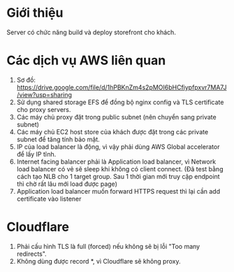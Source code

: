 # Giới thiệu
Server có chức năng build và deploy storefront cho khách.

# Các dịch vụ AWS liên quan
1. Sơ đồ: https://drive.google.com/file/d/1hPBKnZm4s2pMOI6bHCfiypfpxvr7MA7J/view?usp=sharing
2. Sử dụng shared storage EFS để đồng bộ nginx config và TLS certificate cho proxy servers.
3. Các máy chủ proxy đặt trong public subnet (nên chuyển sang private subnet)
4. Các máy chủ EC2 host store của khách được đặt trong các private subnet để tăng tính bảo mật.
5. IP của load balancer là động, vì vậy phải dùng AWS Global accelerator để lấy IP tĩnh.
6. Internet facing balancer phải là Application load balancer, vì Network load balancer có vẻ sẽ sleep khi không có client connect. (Đã test bằng cách tạo NLB cho 1 target group. Sau 1 thời gian mới truy cập endpoint thì chờ rất lâu mới load được page)
7. Application load balancer muốn forward HTTPS request thì lại cần add certificate vào listener

# Cloudflare
1. Phải cấu hình TLS là full (forced) nếu không sẽ bị lỗi "Too many redirects".
2. Không dùng được record \*, vì Cloudflare sẽ không proxy.
